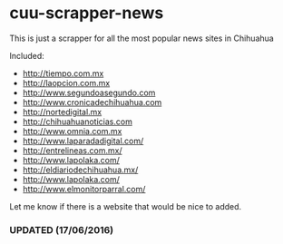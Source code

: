 # cuu-scrapper-news
This is just a scrapper for all the most popular news sites in Chihuahua

Included:

* http://tiempo.com.mx
* http://laopcion.com.mx
* http://www.segundoasegundo.com
* http://www.cronicadechihuahua.com
* http://nortedigital.mx
* http://chihuahuanoticias.com
* http://www.omnia.com.mx
* http://www.laparadadigital.com/
* http://entrelineas.com.mx/
* http://www.lapolaka.com/
* http://eldiariodechihuahua.mx/
* http://www.lapolaka.com/
* http://www.elmonitorparral.com/

Let me know if there is a website that would be nice to added.

### UPDATED (17/06/2016)
